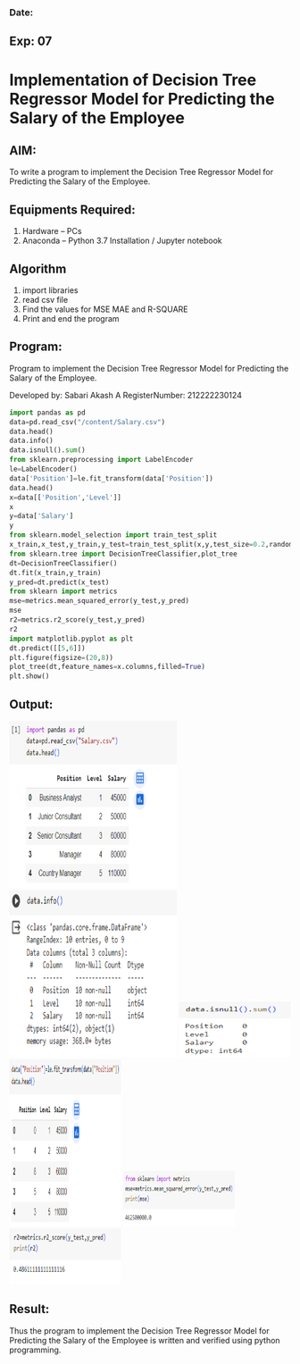 <h3>Date:</h3>
<h2>Exp: 07</h2>

# Implementation of Decision Tree Regressor Model for Predicting the Salary of the Employee

## AIM:
To write a program to implement the Decision Tree Regressor Model for Predicting the Salary of the Employee.

## Equipments Required:
1. Hardware – PCs
2. Anaconda – Python 3.7 Installation / Jupyter notebook

## Algorithm
1. import libraries
2. read csv file
3. Find the values for MSE MAE and R-SQUARE
4. Print and end the program

## Program:

Program to implement the Decision Tree Regressor Model for Predicting the Salary of the Employee.

Developed by: Sabari Akash A
RegisterNumber:  212222230124
```py
import pandas as pd
data=pd.read_csv("/content/Salary.csv")
data.head()
data.info()
data.isnull().sum()
from sklearn.preprocessing import LabelEncoder
le=LabelEncoder()
data['Position']=le.fit_transform(data['Position'])
data.head()
x=data[['Position','Level']]
x
y=data['Salary']
y
from sklearn.model_selection import train_test_split
x_train,x_test,y_train,y_test=train_test_split(x,y,test_size=0.2,random_state=2)
from sklearn.tree import DecisionTreeClassifier,plot_tree
dt=DecisionTreeClassifier()
dt.fit(x_train,y_train)
y_pred=dt.predict(x_test)
from sklearn import metrics
mse=metrics.mean_squared_error(y_test,y_pred)
mse
r2=metrics.r2_score(y_test,y_pred)
r2
import matplotlib.pyplot as plt
dt.predict([[5,6]])
plt.figure(figsize=(20,8))
plot_tree(dt,feature_names=x.columns,filled=True)
plt.show()
```
## Output:
<img src=image.png width=300 height=300>
<img src=image-1.png width=300 height=300>
<img src=image-2.png width=200 height=100>
<img src=image-3.png width=200 height=300>
<img src=image-4.png width=200 height=100>
<img src=image-5.png width=200 height=100>

## Result:
Thus the program to implement the Decision Tree Regressor Model for Predicting the Salary of the Employee is written and verified using python programming.
